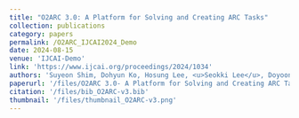 ```yaml
---
title: "O2ARC 3.0: A Platform for Solving and Creating ARC Tasks"
collection: publications
category: papers
permalink: /O2ARC_IJCAI2024_Demo
date: 2024-08-15
venue: 'IJCAI-Demo'
link: 'https://www.ijcai.org/proceedings/2024/1034'
authors: 'Suyeon Shim, Dohyun Ko, Hosung Lee, <u>Seokki Lee</u>, Doyoon Song, Sanha Hwang, Sejin Kim, and Sundong Kim'
paperurl: '/files/O2ARC 3.0- A Platform for Solving and Creating ARC Tasks.pdf'
citation: '/files/bib_O2ARC-v3.bib'
thumbnail: '/files/thumbnail_O2ARC-v3.png'
---
```

